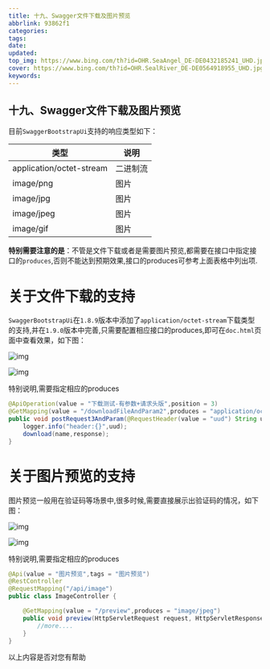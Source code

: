 ```yaml
---
title: 十九、Swagger文件下载及图片预览
abbrlink: 93862f1
categories: 
tags: 
date: 
updated: 
top_img: https://www.bing.com/th?id=OHR.SeaAngel_DE-DE0432185241_UHD.jpg
cover: https://www.bing.com/th?id=OHR.SealRiver_DE-DE0564918955_UHD.jpg
keywords: 
---
```

## 十九、Swagger文件下载及图片预览

目前`SwaggerBootstrapUi`支持的响应类型如下：

| 类型                     | 说明     |
| ------------------------ | -------- |
| application/octet-stream | 二进制流 |
| image/png                | 图片     |
| image/jpg                | 图片     |
| image/jpeg               | 图片     |
| image/gif                | 图片     |

**特别需要注意的是**：不管是文件下载或者是需要图片预览,都需要在接口中指定接口的`produces`,否则不能达到预期效果,接口的produces可参考上面表格中列出项.

# 关于文件下载的支持

`SwaggerBootstrapUi`在`1.8.9`版本中添加了`application/octet-stream`下载类型的支持,并在`1.9.0`版本中完善,只需要配置相应接口的produces,即可在`doc.html`页面中查看效果，如下图：

![img](https://s3.uuu.ovh/imgs/2022/06/13/bc727a1fea321b0e.png)

![img](https://s3.uuu.ovh/imgs/2022/06/13/e1b59a4a52762b2e.png)

特别说明,需要指定相应的produces

```java
@ApiOperation(value = "下载测试-有参数+请求头版",position = 3)
@GetMapping(value = "/downloadFileAndParam2",produces = "application/octet-stream")
public void postRequest3AndParam(@RequestHeader(value = "uud") String uud,@RequestParam(value = "name") String name, HttpServletRequest request, HttpServletResponse response){
    logger.info("header:{}",uud);
    download(name,response);
}
```

# 关于图片预览的支持

图片预览一般用在验证码等场景中,很多时候,需要直接展示出验证码的情况，如下图：

![img](https://s3.uuu.ovh/imgs/2022/06/13/003fa604104518fe.png)

![img](https://s3.uuu.ovh/imgs/2022/06/13/17e70bab85efc609.png)

特别说明,需要指定相应的produces

```java
@Api(value = "图片预览",tags = "图片预览")
@RestController
@RequestMapping("/api/image")
public class ImageController {

    @GetMapping(value = "/preview",produces = "image/jpeg")
    public void preview(HttpServletRequest request, HttpServletResponse response) throws IOException {
        //more....
    }
}
```

以上内容是否对您有帮助